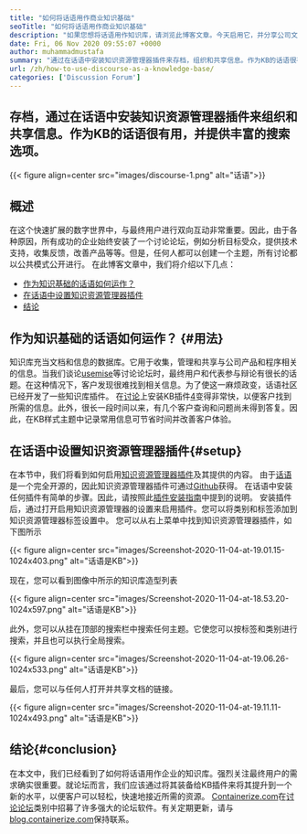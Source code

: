 ```yaml
---
title: "如何将话语用作商业知识基础" 
seoTitle: "如何将话语用作商业知识基础" 
description: "如果您想将话语用作知识库，请浏览此博客文章。今天启用它，并分享公司文档的现场版本" 
date: Fri, 06 Nov 2020 09:55:07 +0000
author: muhammadmustafa
summary: "通过在话语中安装知识资源管理器插件来存档，组织和共享信息。作为KB的话语很有用，并提供丰富的搜索选项。" 
url: /zh/how-to-use-discourse-as-a-knowledge-base/
categories: ['Discussion Forum']
---
```


## 存档，通过在话语中安装知识资源管理器插件来组织和共享信息。作为KB的话语很有用，并提供丰富的搜索选项。

{{< figure align=center src="images/discourse-1.png" alt="话语">}}


## 概述
在这个快速扩展的数字世界中，与最终用户进行双向互动非常重要。因此，由于各种原因，所有成功的企业始终安装了一个讨论论坛，例如分析目标受众，提供技术支持，收集反馈，改善产品等等。但是，任何人都可以创建一个主题，所有讨论都以公共模式公开进行。
在此博客文章中，我们将介绍以下几点：
  * [作为知识基础的话语如何运作？][1]
  * [在话语中设置知识资源管理器插件][2]
  * [结论][3]

## 作为知识基础的话语如何运作？ {#用法}
知识库充当文档和信息的数据库。它用于收集，管理和共享与公司产品和程序相关的信息。当我们谈论[usemise][4]等讨论论坛时，最终用户和代表参与辩论有很长的话题。在这种情况下，客户发现很难找到相关信息。为了使这一麻烦政变，话语社区已经开发了一些知识库插件。
在[讨论][4]上安装KB插件[4]变得非常快，以便客户找到所需的信息。此外，很长一段时间以来，有几个客户查询和问题尚未得到答复。因此，在KB样式主题中记录常用信息可节省时间并改善客户体验。

## 在话语中设置知识资源管理器插件{#setup}
在本节中，我们将看到如何启用[知识资源管理器插件][5]及其提供的内容。
由于[话语][4]是一个完全开源的，因此知识资源管理器插件可通过[Github][5]获得。
在话语中安装任何插件有简单的步骤。因此，请按照此[插件安装指南][6]中提到的说明。
安装插件后，通过打开启用知识资源管理器的设置来启用插件。您可以将类别和标签添加到知识资源管理器标签设置中。
您可以从右上菜单中找到知识资源管理器插件，如下图所示

{{< figure align=center src="images/Screenshot-2020-11-04-at-19.01.15-1024x403.png" alt="话语是KB">}}

现在，您可以看到图像中所示的知识库造型列表

{{< figure align=center src="images/Screenshot-2020-11-04-at-18.53.20-1024x597.png" alt="话语是KB">}}

此外，您可以从挂在顶部的搜索栏中搜索任何主题。它使您可以按标签和类别进行搜索，并且也可以执行全局搜索。

{{< figure align=center src="images/Screenshot-2020-11-04-at-19.06.26-1024x533.png" alt="话语是KB">}}

最后，您可以与任何人打开并共享文档的链接。

{{< figure align=center src="images/Screenshot-2020-11-04-at-19.11.11-1024x493.png" alt="话语是KB">}}


## 结论{#conclusion}
在本文中，我们已经看到了如何将话语用作企业的知识库。强烈关注最终用户的需求确实很重要。就论坛而言，我们应该通过将其装备给KB插件来将其提升到一个新的水平，以便客户可以轻松，快速地接近所需的资源。
[Containerize.com][7]在[讨论论坛][8]类别中招募了许多强大的论坛软件。有关定期更新，请与[blog.containerize.com][9]保持联系。

  
[1]: #usage
[2]: #setup
[3]: #Conclusion
[4]: https://products.containerize.com/discussion-forum/discourse
[5]: https://github.com/discourse/discourse-knowledge-explorer
[6]: https://meta.discourse.org/t/install-a-plugin/19157
[7]: https://www.containerize.com/
[8]: https://products.containerize.com/discussion-forum
[9]: https://blog.containerize.com/
